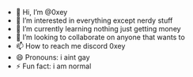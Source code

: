 - 👋 Hi, I’m @0xey
- 👀 I’m interested in everything except nerdy stuff
- 🌱 I’m currently learning nothing just getting money
- 💞️ I’m looking to collaborate on anyone that wants to
- 📫 How to reach me discord 0xey
- 😄 Pronouns: i aint gay
- ⚡ Fun fact: i am normal

<!---
0xey/0xey is a ✨ special ✨ repository because its `README.md` (this file) appears on your GitHub profile.
You can click the Preview link to take a look at your changes.
--->
